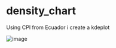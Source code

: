 # density_chart
Using CPI from Ecuador i create a kdeplot

![image](https://github.com/jjarrin96/density_chart/assets/69130349/1578ad6c-6e55-4ace-9714-36a35706aa50)
